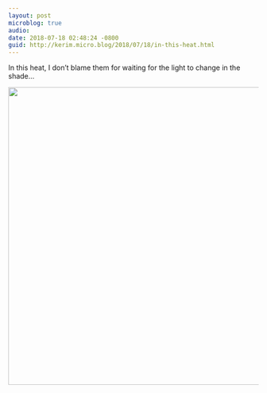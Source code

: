 ```yaml
---
layout: post
microblog: true
audio: 
date: 2018-07-18 02:48:24 -0800
guid: http://kerim.micro.blog/2018/07/18/in-this-heat.html
---
```

In this heat, I don’t blame them for waiting for the light to change in the shade…

<img src="http://micro.oxus.net/uploads/2018/126b9c5fdd.jpg" width="600" height="600" />
